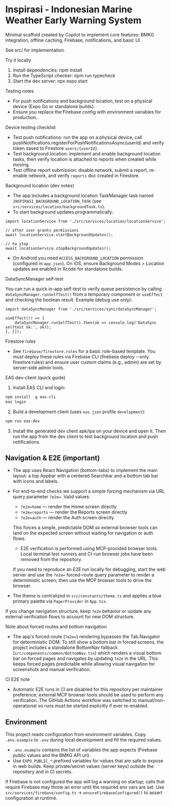 # Inspirasi - Indonesian Marine Weather Early Warning System

Minimal scaffold created by Copilot to implement core features: BMKG integration, offline caching, Firebase, notifications, and basic UI.

See src/ for implementation.
 
Try it locally

1. Install dependencies: npm install
2. Run the TypeScript checker: npm run typecheck
3. Start the dev server: npx expo start

Testing notes
- For push notifications and background location, test on a physical device (Expo Go or standalone builds).
- Ensure you replace the Firebase config with environment variables for production.

Device testing checklist
- Test push notifications: run the app on a physical device, call pushNotifications.registerForPushNotificationsAsync(userId) and verify token saved to Firestore `users/{userId}`.
- Test background location: implement and enable background location tasks, then verify location is attached to reports when created while moving.
- Test offline report submission: disable network, submit a report, re-enable network, and verify `reports` doc created in Firestore.

Background location (dev notes)

- The app includes a background location TaskManager task named `INSPIRASI_BACKGROUND_LOCATION_TASK` (see `src/services/location/backgroundTask.ts`).
- To start background updates programmatically:

```tsx
import locationService from './src/services/location/locationService';

// after user grants permissions
await locationService.startBackgroundUpdates();

// to stop
await locationService.stopBackgroundUpdates();
```

- On Android you need `ACCESS_BACKGROUND_LOCATION` permission (configured in `app.json`). On iOS, ensure Background Modes > Location updates are enabled in Xcode for standalone builds.

DataSyncManager self-test

You can run a quick in-app self-test to verify queue persistence by calling `dataSyncManager.runSelfTest()` from a temporary component or `useEffect` and checking the boolean result. Example (debug use only):

```tsx
import dataSyncManager from './src/services/sync/dataSyncManager';

useEffect(() => {
	dataSyncManager.runSelfTest().then(ok => console.log('DataSync selftest ok:', ok));
}, []);
```



Firestore rules
- See `firebase/firestore.rules` for a basic role-based template. You must deploy these rules via Firebase CLI (firebase deploy --only firestore:rules) and ensure user custom claims (e.g., admin) are set by server-side admin tools.

EAS dev-client (quick guide)

1. Install EAS CLI and login:

```powershell
npm install -g eas-cli
eas login
```

2. Build a development client (uses `eas.json` profile `development`):

```powershell
npm run eas:dev
```

3. Install the generated dev client apk/ipa on your device and open it. Then run the app from the dev client to test background location and push notifications.


## Navigation & E2E (important)

- The app uses React Navigation (bottom-tabs) to implement the main layout: a top Appbar with a centered Searchbar and a bottom tab bar with icons and labels.
- For end-to-end checks we support a simple forcing mechanism via URL query parameter `?e2e=`. Valid values:
	- `?e2e=home` — render the Home screen directly
	- `?e2e=reports` — render the Reports screen directly
	- `?e2e=auth` — render the Auth screen directly

	This forces a simple, predictable DOM so external browser tools can land on the expected screen without waiting for navigation or auth flows.

	- E2E verification is performed using MCP-provided browser tools. Local terminal test runners and CI-run browser jobs have been removed from the repository.
	
	If you need to reproduce an E2E run locally for debugging, start the web server and use the `?e2e=` forced-route query parameter to render a deterministic screen; then use the MCP browser tools to drive the browser.

- The theme is centralized in `src/constants/theme.ts` and applies a blue primary palette via `PaperProvider` in `App.tsx`.

If you change navigation structure, keep `?e2e` behavior or update any external verification flows to account for new DOM structure.

Note about forced routes and bottom navigation
- The app's forced-route (`?e2e=`) rendering bypasses the Tab.Navigator for deterministic DOM. To still show a bottom bar in forced screens, the project includes a standalone BottomNav fallback (`src/components/common/BottomNav.tsx`) which renders a visual bottom bar on forced pages and navigates by updating `?e2e` in the URL. This keeps forced pages predictable while allowing visual navigation for screenshots and manual verification.

CI E2E note
- Automatic E2E runs in CI are disabled for this repository per maintainer preference; external MCP browser tools should be used to perform any verification. The GitHub Actions workflow was switched to manual/non-operational so runs must be started explicitly if ever re-enabled.


## Environment

This project reads configuration from environment variables. Copy `.env.example` to `.env` during local development and fill the required values.

- `.env.example` contains the list of variables the app expects (Firebase public values and the BMKG API url).
- Use `EXPO_PUBLIC_*` prefixed variables for values that are safe to expose in web builds. Keep private/secret values (server keys) outside the repository and in CI secrets.

If Firebase is not configured the app will log a warning on startup; calls that require Firebase may throw an error until the required env vars are set. Use `src/services/firebase/config.ts` -> `ensureFirebaseConfigured()` to assert configuration at runtime.


